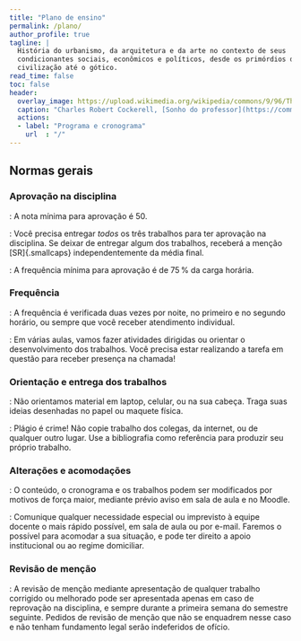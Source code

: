 ```yaml
---
title: "Plano de ensino"
permalink: /plano/
author_profile: true
tagline: |
  História do urbanismo, da arquitetura e da arte no contexto de seus
  condicionantes sociais, econômicos e políticos, desde os primórdios da
  civilização até o gótico.
read_time: false
toc: false
header:
  overlay_image: https://upload.wikimedia.org/wikipedia/commons/9/96/The_Professor\'s_Dream_(1848).jpeg
  caption: "Charles Robert Cockerell, [Sonho do professor](https://commons.wikimedia.org/wiki/File:The_Professor's_Dream_(1848).jpeg), 1848"
  actions:
  - label: "Programa e cronograma"
    url  : "/"
---
```


<!--
   -# Antes de começar #
   -
   -1. [Por que estudamos história da arquitetura ?](../_plano/por-que-historia.md) [>_<]
   -2. [Como estudamos história na FAU–UnB ?](../_plano/sobre-disciplina.md) [>_<]
   -
   -# Para começar #
   -
   -1. [O que você vai aprender nesta disciplina ?](../_plano/objetivos.md) [>_<]
   -2. [Como vamos trabalhar no retorno presencial ?](../_plano/metodologia.md) [>_<]
   -3. [O que você precisa ler ?](../_plano/bibliografia.md) [>_<]
   -4. [O que você precisa fazer ?](../_plano/avalia.md) [>_<]
   -5. [Que materiais você precisa ter para fazer os trabalhos ?](../_trabalho/materiais.md) [>_<]
   -
   -->

## Normas gerais ##

### Aprovação na disciplina ###

<i class="fas fa-award"></i>

: A nota mínima para aprovação é 50.

<i class="fas fa-tasks"></i>

: Você precisa entregar *todos* os três trabalhos para ter aprovação na
  disciplina. Se deixar de entregar algum dos trabalhos, receberá a
  menção [SR]{.smallcaps} independentemente da média final.

<i class="fas fa-calendar-check"></i>

: A frequência mínima para aprovação é de 75 % da carga horária.

### Frequência ###

<i class="fas fa-clock"></i>

: A frequência é verificada duas vezes por noite, no primeiro e no
  segundo horário, ou sempre que você receber atendimento individual.

<i class="fas fa-pencil-ruler"></i>

: Em várias aulas, vamos fazer atividades dirigidas ou orientar o
  desenvolvimento dos trabalhos. Você precisa estar realizando a tarefa
  em questão para receber presença na chamada!

### Orientação e entrega dos trabalhos ###

<i class="fas fa-laptop"></i>

: Não orientamos material em laptop, celular, ou na sua cabeça. Traga
  suas ideias desenhadas no papel ou maquete física.

<i class="fas fa-copy"></i>

: Plágio é crime! Não copie trabalho dos colegas, da internet, ou de
  qualquer outro lugar. Use a bibliografia como referência para produzir
  seu próprio trabalho.

### Alterações e acomodações ###

<i class="ai ai-moodle"></i>

: O conteúdo, o cronograma e os trabalhos podem ser modificados por
  motivos de força maior, mediante prévio aviso em sala de aula e no
  Moodle.

<i class="fas fa-universal-access"></i>

: Comunique qualquer necessidade especial ou imprevisto à equipe docente
  o mais rápido possível, em sala de aula ou por e-mail. Faremos o
  possível para acomodar a sua situação, e pode ter
  direito a apoio institucional ou ao regime domiciliar.


### Revisão de menção ###

<i class="fa-solid fa-person-circle-xmark"></i>

: A revisão de menção mediante apresentação de qualquer trabalho
  corrigido ou melhorado pode ser apresentada apenas em caso de
  reprovação na disciplina, e sempre durante a primeira semana do
  semestre seguinte. Pedidos de revisão de menção que não se enquadrem
  nesse caso e não tenham fundamento legal serão indeferidos de ofício.
